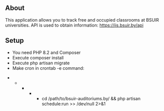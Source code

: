 ## About
This application allows you to track free and occupied classrooms at BSUIR universities.
API is used to obtain information: https://iis.bsuir.by/api

## Setup
- You need PHP 8.2 and Composer
- Execute composer install
- Execute php artisan migrate
- Make cron in crontab -e command: 
* * * * * cd /path/to/bsuir-auditoriums.by/ && php artisan schedule:run >> /dev/null 2>&1